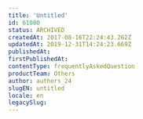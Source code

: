 ```yaml
---
title: 'Untitled'
id: 61080
status: ARCHIVED
createdAt: 2017-08-16T22:24:43.262Z
updatedAt: 2019-12-31T14:24:23.669Z
publishedAt: 
firstPublishedAt: 
contentType: frequentlyAskedQuestion
productTeam: Others
author: authors_24
slugEN: untitled
locale: en
legacySlug: 
---
```



